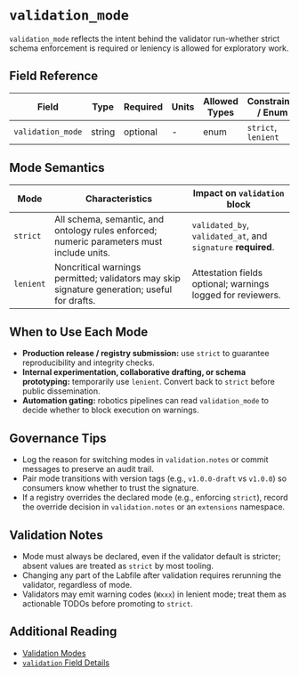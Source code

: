 # `validation_mode`

`validation_mode` reflects the intent behind the validator run-whether strict schema enforcement is required or leniency is allowed for exploratory work.

## Field Reference

| Field             | Type   | Required | Units | Allowed Types | Constraints / Enum  | Example    |
| ----------------- | ------ | -------- | ----- | ------------- | ------------------- | ---------- |
| `validation_mode` | string | optional | -     | enum          | `strict`, `lenient` | `"strict"` |

## Mode Semantics

| Mode      | Characteristics                                                                              | Impact on `validation` block                                  |
| --------- | -------------------------------------------------------------------------------------------- | ------------------------------------------------------------- |
| `strict`  | All schema, semantic, and ontology rules enforced; numeric parameters must include units.    | `validated_by`, `validated_at`, and `signature` **required**. |
| `lenient` | Noncritical warnings permitted; validators may skip signature generation; useful for drafts. | Attestation fields optional; warnings logged for reviewers.   |

## When to Use Each Mode

- **Production release / registry submission:** use `strict` to guarantee reproducibility and integrity checks.
- **Internal experimentation, collaborative drafting, or schema prototyping:** temporarily use `lenient`. Convert back to `strict` before public dissemination.
- **Automation gating:** robotics pipelines can read `validation_mode` to decide whether to block execution on warnings.

## Governance Tips

- Log the reason for switching modes in `validation.notes` or commit messages to preserve an audit trail.
- Pair mode transitions with version tags (e.g., `v1.0.0-draft` vs `v1.0.0`) so consumers know whether to trust the signature.
- If a registry overrides the declared mode (e.g., enforcing `strict`), record the override decision in `validation.notes` or an `extensions` namespace.

## Validation Notes

- Mode must always be declared, even if the validator default is stricter; absent values are treated as `strict` by most tooling.
- Changing any part of the Labfile after validation requires rerunning the validator, regardless of mode.
- Validators may emit warning codes (`Wxxx`) in lenient mode; treat them as actionable TODOs before promoting to `strict`.

## Additional Reading

- [Validation Modes](../index.md#42-validation-modes)
- [`validation` Field Details](../index.md#610-validation-and-validation_mode)
